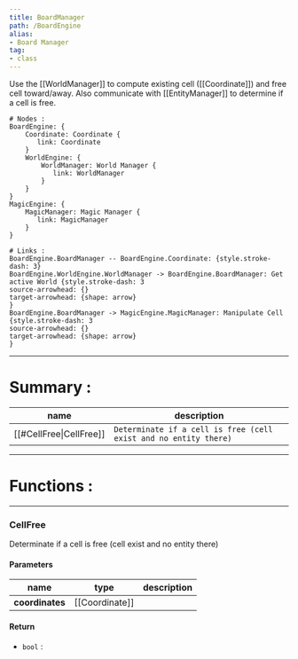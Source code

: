 ```yaml
---
title: BoardManager
path: /BoardEngine
alias: 
- Board Manager
tag: 
- class
---
```

Use the [[WorldManager]] to compute existing cell ([[Coordinate]]) and free cell toward/away.
Also communicate with [[EntityManager]] to determine if a cell is free.
```d2
# Nodes :
BoardEngine: {
    Coordinate: Coordinate {
       link: Coordinate
    }
    WorldEngine: {
        WorldManager: World Manager {
           link: WorldManager
        }
    }
}
MagicEngine: {
    MagicManager: Magic Manager {
       link: MagicManager
    }
}

# Links :
BoardEngine.BoardManager -- BoardEngine.Coordinate: {style.stroke-dash: 3}
BoardEngine.WorldEngine.WorldManager -> BoardEngine.BoardManager: Get active World {style.stroke-dash: 3
source-arrowhead: {}
target-arrowhead: {shape: arrow}
}
BoardEngine.BoardManager -> MagicEngine.MagicManager: Manipulate Cell {style.stroke-dash: 3
source-arrowhead: {}
target-arrowhead: {shape: arrow}
}

```
---
# Summary :
name|description
----|----
[[#CellFree\|CellFree]] | `Determinate if a cell is free (cell exist and no entity there)`

---
# Functions :

---
### CellFree
Determinate if a cell is free (cell exist and no entity there)

#### Parameters
name|type|description
-----|-----|-----
**coordinates**|[[Coordinate]]|

#### Return
- `bool` : 
